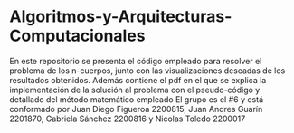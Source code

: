 # Algoritmos-y-Arquitecturas-Computacionales
En este repositorio se presenta el código empleado para resolver el problema de los n-cuerpos, junto con las visualizaciones deseadas de los resultados obtenidos.
Además contiene el pdf en el que se explica la implementación de la solución al problema con el pseudo-código y detallado del método matemático empleado
El grupo es el #6 y está conformado por Juan Diego Figueroa 2200815, Juan Andres Guarín 2201870, Gabriela Sánchez 2200816 y Nicolas Toledo 2200017
